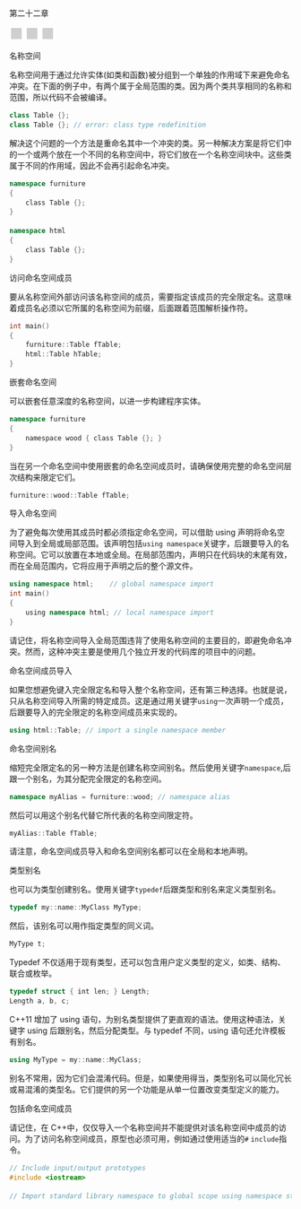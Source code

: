 第二十二章

![image](img/frontdot.jpg)

名称空间

名称空间用于通过允许实体(如类和函数)被分组到一个单独的作用域下来避免命名冲突。在下面的例子中，有两个属于全局范围的类。因为两个类共享相同的名称和范围，所以代码不会被编译。

```cpp
class Table {};
class Table {}; // error: class type redefinition
```

解决这个问题的一个方法是重命名其中一个冲突的类。另一种解决方案是将它们中的一个或两个放在一个不同的名称空间中，将它们放在一个名称空间块中。这些类属于不同的作用域，因此不会再引起命名冲突。

```cpp
namespace furniture
{
    class Table {};
}

namespace html
{
    class Table {};
}
```

访问命名空间成员

要从名称空间外部访问该名称空间的成员，需要指定该成员的完全限定名。这意味着成员名必须以它所属的名称空间为前缀，后面跟着范围解析操作符。

```cpp
int main()
{
    furniture::Table fTable;
    html::Table hTable;
}
```

嵌套命名空间

可以嵌套任意深度的名称空间，以进一步构建程序实体。

```cpp
namespace furniture
{
    namespace wood { class Table {}; }
}
```

当在另一个命名空间中使用嵌套的命名空间成员时，请确保使用完整的命名空间层次结构来限定它们。

```cpp
furniture::wood::Table fTable;
```

导入命名空间

为了避免每次使用其成员时都必须指定命名空间，可以借助 using 声明将命名空间导入到全局或局部范围。该声明包括`using namespace`关键字，后跟要导入的名称空间。它可以放置在本地或全局。在局部范围内，声明只在代码块的末尾有效，而在全局范围内，它将应用于声明之后的整个源文件。

```cpp
using namespace html;    // global namespace import
int main()
{
    using namespace html; // local namespace import
}
```

请记住，将名称空间导入全局范围违背了使用名称空间的主要目的，即避免命名冲突。然而，这种冲突主要是使用几个独立开发的代码库的项目中的问题。

命名空间成员导入

如果您想避免键入完全限定名和导入整个名称空间，还有第三种选择。也就是说，只从名称空间导入所需的特定成员。这是通过用关键字`using`一次声明一个成员，后跟要导入的完全限定的名称空间成员来实现的。

```cpp
using html::Table; // import a single namespace member
```

命名空间别名

缩短完全限定名的另一种方法是创建名称空间别名。然后使用关键字`namespace`,后跟一个别名，为其分配完全限定的名称空间。

```cpp
namespace myAlias = furniture::wood; // namespace alias
```

然后可以用这个别名代替它所代表的名称空间限定符。

```cpp
myAlias::Table fTable;
```

请注意，命名空间成员导入和命名空间别名都可以在全局和本地声明。

类型别名

也可以为类型创建别名。使用关键字`typedef`后跟类型和别名来定义类型别名。

```cpp
typedef my::name::MyClass MyType;
```

然后，该别名可以用作指定类型的同义词。

```cpp
MyType t;
```

Typedef 不仅适用于现有类型，还可以包含用户定义类型的定义，如类、结构、联合或枚举。

```cpp
typedef struct { int len; } Length;
Length a, b, c;
```

C++11 增加了 using 语句，为别名类型提供了更直观的语法。使用这种语法，关键字 using 后跟别名，然后分配类型。与 typedef 不同，using 语句还允许模板有别名。

```cpp
using MyType = my::name::MyClass;
```

别名不常用，因为它们会混淆代码。但是，如果使用得当，类型别名可以简化冗长或易混淆的类型名。它们提供的另一个功能是从单一位置改变类型定义的能力。

包括命名空间成员

请记住，在 C++中，仅仅导入一个名称空间并不能提供对该名称空间中成员的访问。为了访问名称空间成员，原型也必须可用，例如通过使用适当的`#` `include`指令。

```cpp
// Include input/output prototypes
#include <iostream>

// Import standard library namespace to global scope using namespace std;
```